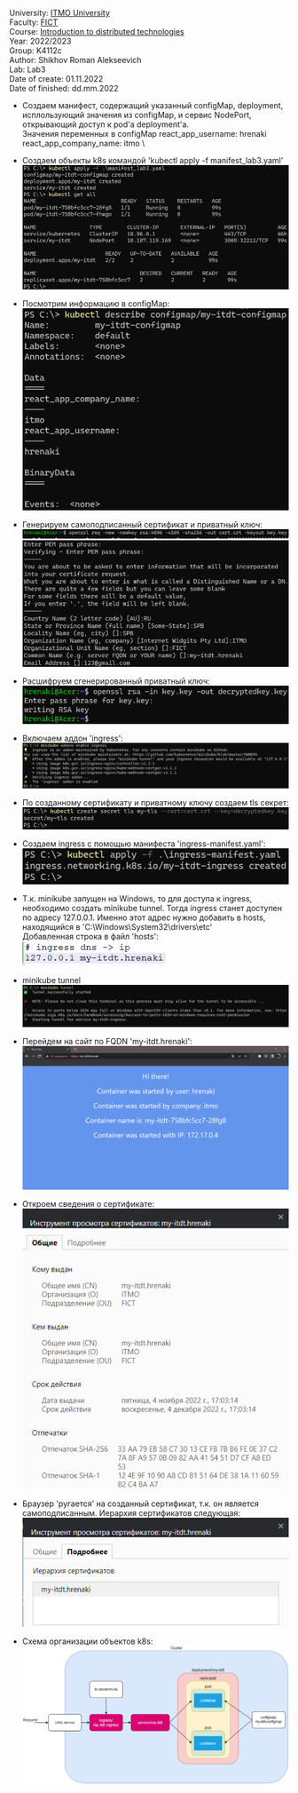University: [ITMO University](https://itmo.ru/ru/) \
Faculty: [FICT](https://fict.itmo.ru) \
Course: [Introduction to distributed technologies](https://github.com/itmo-ict-faculty/introduction-to-distributed-technologies) \
Year: 2022/2023 \
Group: K4112c \
Author: Shikhov Roman Alekseevich \
Lab: Lab3 \
Date of create: 01.11.2022 \
Date of finished: dd.mm.2022

- Создаем манифест, содержащий указанный configMap, deployment, исплользующий значения из configMap, и сервис NodePort, открывающий доступ к pod'a deployment'a. \
Значения переменных в configMap
react_app_username: hrenaki \
react_app_company_name: itmo \

- Создаем объекты k8s командой 'kubectl apply -f manifest_lab3.yaml' \
![kubectl_apply-objects](images/kubectl_apply-objects.png)

- Посмотрим информацию в configMap:\
![kubectl_describe-configmap](images/kubectl_describe-configmap.png)

- Генерируем самоподписанный сертификат и приватный ключ:\
![openssl_cert-and-key](images/openssl_cert-and-key.png)
![openssl_cert-and-key2](images/openssl_cert-and-key2.png)

- Расшифруем сгенерированный приватный ключ:\
![openssl_decrypt-key](images/openssl_decrypt-key.png)

- Включаем аддон 'ingress':\
![minikube_enable-ingress](images/minikube_enable-ingress.png)

- По созданному сертификату и приватному ключу создаем tls секрет:\
![kubectl_create-secret](images/kubectl_create-secret.png)

- Создаем ingress с помощью манифеста 'ingress-manifest.yaml':\
![kubectl_ingress](images/kubectl_ingress.png)

- Т.к. minikube запущен на Windows, то для доступа к ingress, необходимо создать minikube tunnel. Тогда ingress станет доступен по адресу 127.0.0.1. Именно этот адрес нужно добавить в hosts, находящийся в 'C:\Windows\System32\drivers\etc'\
Добавленная строка в файл 'hosts':\
![hosts-content](images/hosts-content.png)

- minikube tunnel\
![minikube_tunnel](images/minikube_tunnel.png)

- Перейдем на сайт по FQDN 'my-itdt.hrenaki':\
![site](images/site.png)

- Откроем сведения о сертификате:\
![cert](images/cert.png)

- Браузер 'ругается' на созданный сертификат, т.к. он является самоподписанным. Иерархия сертификатов следующая:\
![cert-hierarchy](images/hierarchy.png)

- Схема организации объектов k8s:\
![objects](images/object-scheme.png)
